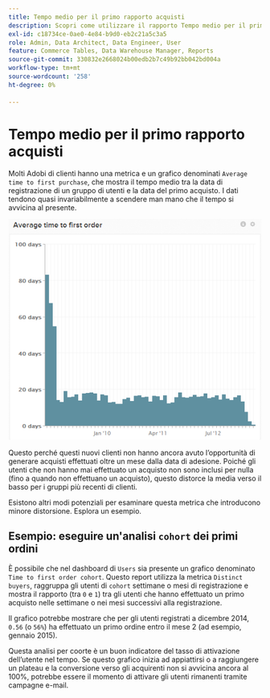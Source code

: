```yaml
---
title: Tempo medio per il primo rapporto acquisti
description: Scopri come utilizzare il rapporto Tempo medio per il primo acquisto.
exl-id: c18734ce-0ae0-4e84-b9d0-eb2c21a5c3a5
role: Admin, Data Architect, Data Engineer, User
feature: Commerce Tables, Data Warehouse Manager, Reports
source-git-commit: 330832e2668024b00edb2b7c49b92bb042bd004a
workflow-type: tm+mt
source-wordcount: '258'
ht-degree: 0%

---
```


# Tempo medio per il primo rapporto acquisti

Molti Adobi di clienti hanno una metrica e un grafico denominati `Average time to first purchase`, che mostra il tempo medio tra la data di registrazione di un gruppo di utenti e la data del primo acquisto. I dati tendono quasi invariabilmente a scendere man mano che il tempo si avvicina al presente.

![tempo medio per il primo ordine](../../assets/average-time-to-first-order.png)

Questo perché questi nuovi clienti non hanno ancora avuto l’opportunità di generare acquisti effettuati oltre un mese dalla data di adesione. Poiché gli utenti che non hanno mai effettuato un acquisto non sono inclusi per nulla (fino a quando non effettuano un acquisto), questo distorce la media verso il basso per i gruppi più recenti di clienti.

Esistono altri modi potenziali per esaminare questa metrica che introducono minore distorsione. Esplora un esempio.

## Esempio: eseguire un&#39;analisi `cohort` dei primi ordini

È possibile che nel dashboard di `Users` sia presente un grafico denominato `Time to first order cohort`. Questo report utilizza la metrica `Distinct buyers`, raggruppa gli utenti di `cohort` settimane o mesi di registrazione e mostra il rapporto (tra `0` e `1`) tra gli utenti che hanno effettuato un primo acquisto nelle settimane o nei mesi successivi alla registrazione.

Il grafico potrebbe mostrare che per gli utenti registrati a dicembre 2014, `0.56` (o `56%`) ha effettuato un primo ordine entro il mese 2 (ad esempio, gennaio 2015).

Questa analisi per coorte è un buon indicatore del tasso di attivazione dell’utente nel tempo. Se questo grafico inizia ad appiattirsi o a raggiungere un plateau e la conversione verso gli acquirenti non si avvicina ancora al 100%, potrebbe essere il momento di attivare gli utenti rimanenti tramite campagne e-mail.
